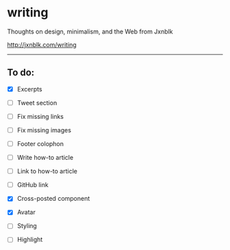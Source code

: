 
# writing

Thoughts on design, minimalism, and the Web from Jxnblk

http://jxnblk.com/writing

---

## To do:
- [x] Excerpts
- [ ] Tweet section
- [ ] Fix missing links
- [ ] Fix missing images
- [ ] Footer colophon
- [ ] Write how-to article
- [ ] Link to how-to article
- [ ] GitHub link
- [x] Cross-posted component
- [x] Avatar
- [ ] Styling
- [ ] Highlight

